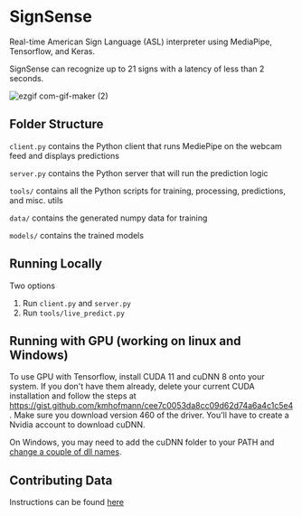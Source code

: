 # SignSense

Real-time American Sign Language (ASL) interpreter using MediaPipe, Tensorflow, and Keras.

SignSense can recognize up to 21 signs with a latency of less than 2 seconds.

![ezgif com-gif-maker (2)](https://user-images.githubusercontent.com/16534325/113086932-7d1bdf80-9197-11eb-9e52-1df0fe744688.gif)


## Folder Structure

`client.py` contains the Python client that runs MediePipe on the webcam feed and displays predictions

`server.py` contains the Python server that will run the prediction logic

`tools/` contains all the Python scripts for training, processing, predictions, and misc. utils

`data/` contains the generated numpy data for training

`models/` contains the trained models

## Running Locally

Two options
1. Run `client.py` and `server.py`
2. Run `tools/live_predict.py`

## Running with GPU (working on linux and Windows)

To use GPU with Tensorflow, install CUDA 11 and cuDNN 8 onto your system.
If you don't have them already, delete your current CUDA installation and follow the steps at https://gist.github.com/kmhofmann/cee7c0053da8cc09d62d74a6a4c1c5e4. 
Make sure you download version 460 of the driver. You'll have to create a Nvidia account to download cuDNN.

On Windows, you may need to add the cuDNN folder to your PATH and [change a couple of dll names](https://stackoverflow.com/questions/65608713/tensorflow-gpu-could-not-load-dynamic-library-cusolver64-10-dll-dlerror-cuso).

## Contributing Data
Instructions can be found [here](data_gen_inst.md)

